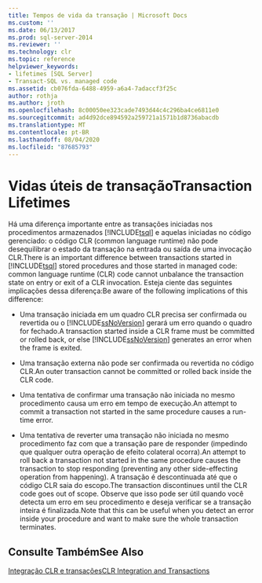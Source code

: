 ```yaml
---
title: Tempos de vida da transação | Microsoft Docs
ms.custom: ''
ms.date: 06/13/2017
ms.prod: sql-server-2014
ms.reviewer: ''
ms.technology: clr
ms.topic: reference
helpviewer_keywords:
- lifetimes [SQL Server]
- Transact-SQL vs. managed code
ms.assetid: cb076fda-6488-4959-a6a4-7adaccf3f25c
author: rothja
ms.author: jroth
ms.openlocfilehash: 8c00050ee323cade7493d44c4c296ba4ce6811e0
ms.sourcegitcommit: ad4d92dce894592a259721a1571b1d8736abacdb
ms.translationtype: MT
ms.contentlocale: pt-BR
ms.lasthandoff: 08/04/2020
ms.locfileid: "87685793"
---
```

# <a name="transaction-lifetimes"></a><span data-ttu-id="a3fe8-102">Vidas úteis de transação</span><span class="sxs-lookup"><span data-stu-id="a3fe8-102">Transaction Lifetimes</span></span>
  <span data-ttu-id="a3fe8-103">Há uma diferença importante entre as transações iniciadas nos procedimentos armazenados [!INCLUDE[tsql](../../includes/tsql-md.md)] e aquelas iniciadas no código gerenciado: o código CLR (common language runtime) não pode desequilibrar o estado da transação na entrada ou saída de uma invocação CLR.</span><span class="sxs-lookup"><span data-stu-id="a3fe8-103">There is an important difference between transactions started in [!INCLUDE[tsql](../../includes/tsql-md.md)] stored procedures and those started in managed code: common language runtime (CLR) code cannot unbalance the transaction state on entry or exit of a CLR invocation.</span></span> <span data-ttu-id="a3fe8-104">Esteja ciente das seguintes implicações dessa diferença:</span><span class="sxs-lookup"><span data-stu-id="a3fe8-104">Be aware of the following implications of this difference:</span></span>  
  
-   <span data-ttu-id="a3fe8-105">Uma transação iniciada em um quadro CLR precisa ser confirmada ou revertida ou o [!INCLUDE[ssNoVersion](../../includes/ssnoversion-md.md)] gerará um erro quando o quadro for fechado.</span><span class="sxs-lookup"><span data-stu-id="a3fe8-105">A transaction started inside a CLR frame must be committed or rolled back, or else [!INCLUDE[ssNoVersion](../../includes/ssnoversion-md.md)] generates an error when the frame is exited.</span></span>  
  
-   <span data-ttu-id="a3fe8-106">Uma transação externa não pode ser confirmada ou revertida no código CLR.</span><span class="sxs-lookup"><span data-stu-id="a3fe8-106">An outer transaction cannot be committed or rolled back inside the CLR code.</span></span>  
  
-   <span data-ttu-id="a3fe8-107">Uma tentativa de confirmar uma transação não iniciada no mesmo procedimento causa um erro em tempo de execução.</span><span class="sxs-lookup"><span data-stu-id="a3fe8-107">An attempt to commit a transaction not started in the same procedure causes a run-time error.</span></span>  
  
-   <span data-ttu-id="a3fe8-108">Uma tentativa de reverter uma transação não iniciada no mesmo procedimento faz com que a transação pare de responder (impedindo que qualquer outra operação de efeito colateral ocorra).</span><span class="sxs-lookup"><span data-stu-id="a3fe8-108">An attempt to roll back a transaction not started in the same procedure causes the transaction to stop responding (preventing any other side-effecting operation from happening).</span></span> <span data-ttu-id="a3fe8-109">A transação é descontinuada até que o código CLR saia do escopo.</span><span class="sxs-lookup"><span data-stu-id="a3fe8-109">The transaction discontinues until the CLR code goes out of scope.</span></span> <span data-ttu-id="a3fe8-110">Observe que isso pode ser útil quando você detecta um erro em seu procedimento e deseja verificar se a transação inteira é finalizada.</span><span class="sxs-lookup"><span data-stu-id="a3fe8-110">Note that this can be useful when you detect an error inside your procedure and want to make sure the whole transaction terminates.</span></span>  
  
## <a name="see-also"></a><span data-ttu-id="a3fe8-111">Consulte Também</span><span class="sxs-lookup"><span data-stu-id="a3fe8-111">See Also</span></span>  
 [<span data-ttu-id="a3fe8-112">Integração CLR e transações</span><span class="sxs-lookup"><span data-stu-id="a3fe8-112">CLR Integration and Transactions</span></span>](../native-client-ole-db-transactions/transactions.md)  
  
  
